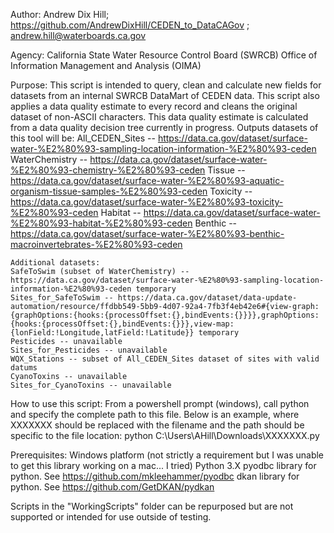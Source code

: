 Author:
	Andrew Dix Hill; https://github.com/AndrewDixHill/CEDEN_to_DataCAGov ; andrew.hill@waterboards.ca.gov

Agency:
	California State Water Resource Control Board (SWRCB)
	Office of Information Management and Analysis (OIMA)

Purpose:
	This script is intended to query, clean and calculate new fields for
datasets from an internal SWRCB DataMart of CEDEN data. This script also applies a data 
quality estimate to every record and cleans the original dataset of non-ASCII characters.
This data quality estimate is calculated from a data quality decision tree currently in progress. 
Outputs datasets of this tool will be:
	All_CEDEN_Sites -- https://data.ca.gov/dataset/surface-water-%E2%80%93-sampling-location-information-%E2%80%93-ceden
	WaterChemistry -- https://data.ca.gov/dataset/surface-water-%E2%80%93-chemistry-%E2%80%93-ceden
	Tissue -- https://data.ca.gov/dataset/surface-water-%E2%80%93-aquatic-organism-tissue-samples-%E2%80%93-ceden
	Toxicity -- https://data.ca.gov/dataset/surface-water-%E2%80%93-toxicity-%E2%80%93-ceden
	Habitat -- https://data.ca.gov/dataset/surface-water-%E2%80%93-habitat-%E2%80%93-ceden
	Benthic -- https://data.ca.gov/dataset/surface-water-%E2%80%93-benthic-macroinvertebrates-%E2%80%93-ceden

	Additional datasets:
	SafeToSwim (subset of WaterChemistry) -- https://data.ca.gov/dataset/surface-water-%E2%80%93-sampling-location-information-%E2%80%93-ceden temporary
	Sites_for_SafeToSwim -- https://data.ca.gov/dataset/data-update-automation/resource/ffdbb549-5bb9-4d07-92a4-7fb3f4eb42e6#{view-graph:{graphOptions:{hooks:{processOffset:{},bindEvents:{}}}},graphOptions:{hooks:{processOffset:{},bindEvents:{}}},view-map:{lonField:!Longitude,latField:!Latitude}} temporary
	Pesticides -- unavailable
	Sites_for_Pesticides -- unavailable
	WQX_Stations -- subset of All_CEDEN_Sites dataset of sites with valid datums
	CyanoToxins -- unavailable
	Sites_for_CyanoToxins -- unavailable
	

How to use this script:
	From a powershell prompt (windows), call python and specify
	the complete path to this file. Below is an example, where XXXXXXX should be replaced
	with the filename and the path should be specific to the file location:
	python C:\\Users\\AHill\\Downloads\\XXXXXXX.py

Prerequisites:
	Windows platform (not strictly a requirement but I was unable to get this library
		working on a mac... I tried)
	Python 3.X
	pyodbc library for python.  See https://github.com/mkleehammer/pyodbc
	dkan library for python.    See https://github.com/GetDKAN/pydkan

Scripts in the "WorkingScripts" folder can be repurposed but are not supported or intended for 
use outside of testing.
